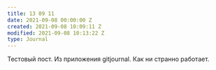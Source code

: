 ```yaml
---
title: 13 09 11
date: 2021-09-08 00:00:00 Z
created: 2021-09-08 10:09:11 Z
modified: 2021-09-08 10:13:22 Z
type: Journal
---
```


Тестовый пост. 
Из приложения gitjournal.
Как ни странно работает.
